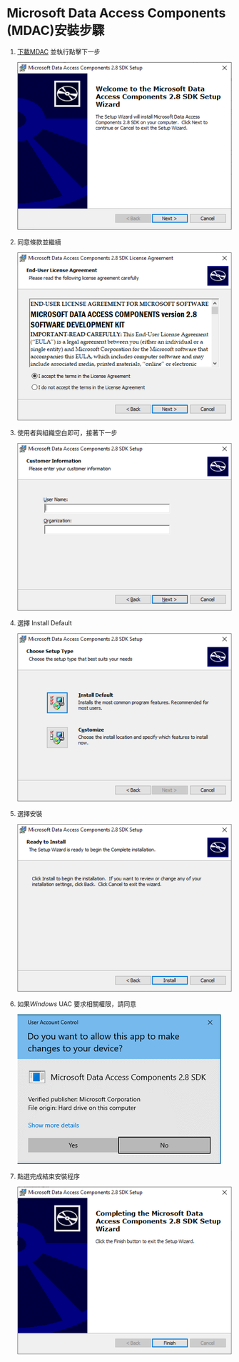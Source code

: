 # Microsoft Data Access Components (MDAC)安裝步驟

1. [下載MDAC](https://www.microsoft.com/en-us/download/details.aspx?id=21995) 並執行點擊下一步

   ![](./img/4.png)

2. 同意條款並繼續

   ![](./img/5.png)

3. 使用者與組織空白即可，接著下一步

   ![](./img/6.png)

4. 選擇 Install Default

   ![](./img/7.png)

5. 選擇安裝

   ![](./img/8.png)

6. 如果*Windows* UAC 要求相關權限，請同意

   ![](./img/9.png)

7. 點選完成結束安裝程序

   ![](./img/10.png)
